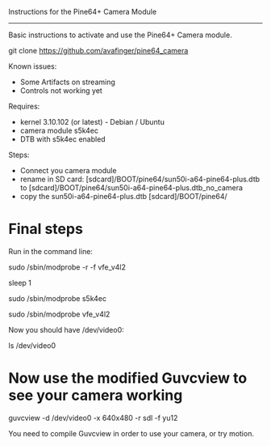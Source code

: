 Instructions for the Pine64+ Camera Module
******************************************

Basic instructions to activate and use the Pine64+ Camera module.

git clone https://github.com/avafinger/pine64_camera

Known issues:
 - Some Artifacts on streaming
 - Controls not working yet


Requires:
 - kernel 3.10.102 (or latest) - Debian / Ubuntu
 - camera module s5k4ec
 - DTB with s5k4ec enabled

Steps:
 - Connect you camera module
 - rename in SD card:  [sdcard]/BOOT/pine64/sun50i-a64-pine64-plus.dtb to [sdcard]/BOOT/pine64/sun50i-a64-pine64-plus.dtb_no_camera
 - copy the sun50i-a64-pine64-plus.dtb [sdcard]/BOOT/pine64/


Final steps
===========
Run in the command line:

sudo /sbin/modprobe -r -f vfe_v4l2

sleep 1

sudo /sbin/modprobe s5k4ec 

sudo /sbin/modprobe vfe_v4l2

Now you should have /dev/video0:

ls /dev/video0 


Now use the modified Guvcview to see your camera working
========================================================

guvcview -d /dev/video0 -x 640x480 -r sdl -f yu12

You need to compile Guvcview in order to use your camera, or try motion.
